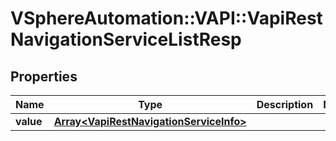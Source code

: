 # VSphereAutomation::VAPI::VapiRestNavigationServiceListResp

## Properties
Name | Type | Description | Notes
------------ | ------------- | ------------- | -------------
**value** | [**Array&lt;VapiRestNavigationServiceInfo&gt;**](VapiRestNavigationServiceInfo.md) |  | 


